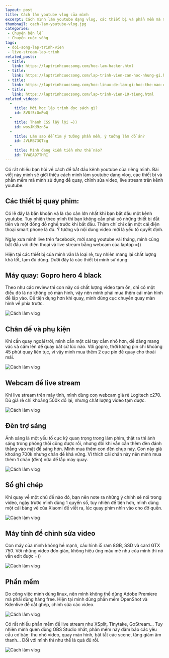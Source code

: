 ```yaml
---
layout: post
title: Cách làm youtube vlog của mình
excerpt: Cách mình làm youtube dạng vlog, các thiết bị và phần mềm mà mình sử dụng để quay, chỉnh sửa video, live stream trên kênh youtube. Đây là cách tôi thực hiện những vlog của mình trên kênh Lập Trình Viên TV
thumbnail: cach-lam-youtube-vlog.jpg
categories:
 - Chuyện bên lề
 - Chuyện cuộc sống
tags:
 - doi-song-lap-trinh-vien
 - live-stream-lap-trinh
related_posts:
 - title:
   link: https://laptrinhcuocsong.com/hoc-lam-hacker.html
 - title:
   link: https://laptrinhcuocsong.com/lap-trinh-vien-can-hoc-nhung-gi.html
 - title:
   link: https://laptrinhcuocsong.com/hoc-linux-de-lam-gi-hoc-the-nao-cho-hieu-qua.html
 - title:
   link: https://laptrinhcuocsong.com/lap-trinh-vien-10-tieng.html
related_videos:
  -
    title: Mới học lập trình đọc sách gì?
    id: 8V8f5iOmEwQ
  -
    title: Thánh CSS lầy lội =))
    id: wosJKd9zn5w
  -
    title: Làm sao để tìm ý tưởng phần mềm, ý tưởng làm đồ án?
    id: JVLRB73QTcg
  -
    title: Mình đang kiếm tiền như thế nào?
    id: TVWEA97THRI
---
```

Có rất nhiều bạn hỏi về cách để bắt đầu kênh youtube của riêng mình. Bài viết này mình sẽ giới thiệu cách mình làm youtube dạng vlog, các thiết bị và phần mềm mà mình sử dụng để quay, chỉnh sửa video, live stream trên kênh youtube.

## Các thiết bị quay phim:

Có lẽ đây là băn khoăn và là rào cản lớn nhất khi bạn bắt đầu một kênh youtube. Tuy nhiên theo mình thì bạn không cần phải có những thiết bị đắt tiền và một đống đồ nghề trước khi bắt đầu. Thậm chí chỉ cần một cái điện thoại smart phone là đủ. Ý tưởng và nội dung video mới là yếu tố quyết định.

Ngày xưa mình live trên facebook, mới sang youtube vài tháng, mình cũng bắt đầu với điện thoại và live stream bằng webcam của laptop =))

Hiện tại các thiết bị của mình vẫn là loại rẻ, tuy nhiên mang lại chất lượng khá tốt, tạm đủ dùng. Dưới đây là các thiết bị mình sử dụng:

## Máy quay: Gopro hero 4 black

Theo như các review thì con này có chất lượng video tạm ổn, chỉ có một điều đó là nó không có màn hình, vậy nên mình phải mua thêm cái màn hình để lắp vào. Để tiện dụng hơn khi quay, mình dùng cục chuyển quay màn hình về phía trước.

![Cách làm vlog](images/cach-lam-vlog-1.jpg)

## Chân đế và phụ kiện

Khi cần quay ngoài trời, mình cần một cái tay cầm nhỏ hơn, dễ dàng mang vác và cầm lên để quay bất cứ lúc nào. Với gopro, thời lượng pin chỉ khoảng 45 phút quay liên tục, vì vậy mình mua thêm 2 cục pin để quay cho thoải mái.

![Cách làm vlog](images/cach-lam-vlog-2.jpg)

## Webcam để live stream

Khi live stream trên máy tính, mình dùng con webcam giá rẻ Logitech c270. Dù giá rẻ chỉ khoảng 500k đổ lại, nhưng chất lượng video tạm được.

![Cách làm vlog](images/cach-lam-vlog-3.jpg)

## Đèn trợ sáng

Ánh sáng là một yếu tố cực kỳ quan trọng trong làm phim, thật ra thì ánh sáng trong phòng thôi cũng được rồi, nhưng đôi khi vẫn cần thêm đèn đánh thẳng vào mặt để sáng hơn. Mình mua thêm con đèn chụp này. Con này giá khoảng 700k nhưng chân đế khá vững. Vì thích cái chân này nên mình mua thêm 1 chân (đèn) nữa để lắp máy quay.

![Cách làm vlog](images/cach-lam-vlog-4.jpg)

## Sổ ghi chép

Khi quay về một chủ đề nào đó, bạn nên note ra những ý chính sẽ nói trong video, ngày trước mình dùng 1 quyển sổ, tuy nhiên để tiện hơn, mình dùng một cái bảng vẽ của Xiaomi để viết ra, lúc quay phim nhìn vào cho đỡ quên.

![Cách làm vlog](images/cach-lam-vlog-5.jpg)

## Máy tính để chỉnh sửa video

Con máy của mình không hề mạnh, cấu hình i5 ram 8GB, SSD và card GTX 750. Với những video đơn giản, không hiệu ứng màu mè như của mình thì nó vẫn edit được =))

![Cách làm vlog](images/cach-lam-vlog-6.jpg)

## Phần mềm

Do công việc mình dùng linux, nên mình không thể dùng Adobe Premiere mà phải dùng hàng free. Hiện tại mình dùng phần mềm OpenShot và Kdenlive để cắt ghép, chỉnh sửa các video.

![Cách làm vlog](images/cach-lam-vlog-7.png)

Có rất nhiều phần mềm để live stream như XSplit, Tinytake, GoStream... Tuy nhiên mình quen dùng OBS Studio nhất, phần mềm này đảm bảo các yêu cầu cơ bản: thu nhỏ video, quay màn hình, bật tắt các scene, tăng giảm âm thanh... Đối với mình thì như thế là quá đủ rồi.

![Cách làm vlog](images/cach-lam-vlog-8.png)

